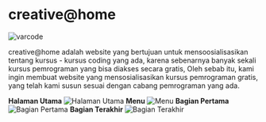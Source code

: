 # creative@home
![varcode](https://i.imgur.com/GVFyYPy.png)

creative@home adalah website yang bertujuan untuk mensoosialisasikan tentang kursus - kursus coding yang ada, karena sebenarnya banyak sekali kursus pemrograman yang bisa diakses secara gratis, Oleh sebab itu, kami ingin membuat website yang mensosialisasikan kursus pemrograman gratis, yang telah kami susun sesuai dengan cabang pemrograman yang ada.

**Halaman Utama**
![Halaman Utama](https://i.imgur.com/o9oWEex.png)
**Menu**
![Menu](https://i.imgur.com/Wb3PFvU.png)
**Bagian Pertama**
![Bagian Pertama](https://i.imgur.com/f5QjPak.png)
**Bagian Terakhir**
![Bagian Terakhir](https://i.imgur.com/Zksp8PP.png)
